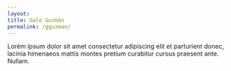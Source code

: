 ```yaml
---
layout: 
title: Galo Guzmán
permalink: /gguzman/
---
```


Lorém ipsum dolor sit amet consectetur adipiscing elit et parturient donec, lacinia himenaeos mattis montes pretium curabitur cursus praesent ante. Nullam.
